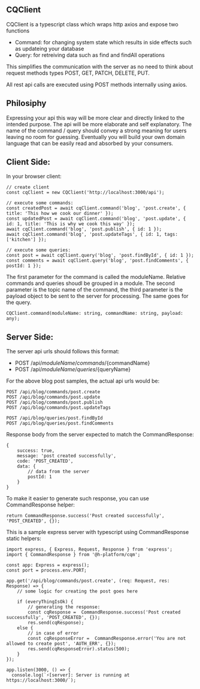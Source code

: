 ## CQClient

CQClient is a typescript class which wraps http axios and expose two functions

- Command: for changing system state which results in side effects such as updateing your database
- Query: for retreiving data such as find and findAll operations

This simplifies the communication with the server as no need to think about request methods types POST, GET, PATCH, DELETE, PUT.

All rest api calls are executed using POST methods internally using axios.

## Philosiphy
Expressing your api this way will be more clear and directly linked to the intended purpose. The api will be more elaborate and self explanatory. The name of the command / query should convey a strong meaning for users leaving no room for guessing. Eventually you will build your own domain language that can be easily read and absorbed by your consumers.

## Client Side:

In your browser client:
```
// create client
const cqClient = new CQClient('http://localhost:3000/api');

// execute some commands:
const createdPost = await cqClient.command('blog', 'post.create', { title: 'This how we cook our dinner' });
const updatedPost = await cqClient.command('blog', 'post.update', { id: 1, title: 'This is why we cook this way' });
await cqClient.command('blog', 'post.publish', { id: 1 });
await cqClient.command('blog', 'post.updateTags', { id: 1, tags: ['kitchen'] });

// execute some queries:
const post = await cqClient.query('blog', 'post.findById', { id: 1 });
const comments = await cqClient.query('blog', 'post.findComments', { postId: 1 });
```

The first parameter for the command is called the moduleName. Relative commands and queries shoudl be grouped in a module. The second parameter is the topic name of the command, the third parameter is the payload object to be sent to the server for processing. The same goes for the query.

```
CQClient.command(moduleName: string, commandName: string, payload: any);
```


## Server Side:
The server api urls should follows this format:

- POST /api/${moduleName}/commands/${commandName}
- POST /api/${moduleName}/queries/${queryName}

For the above blog post samples, the actual api urls would be:
```
POST /api/blog/commands/post.create
POST /api/blog/commands/post.update
POST /api/blog/commands/post.publish
POST /api/blog/commands/post.updateTags

POST /api/blog/queries/post.findById
POST /api/blog/queries/post.findComments
```


Response body from the server expected to match the CommandResponse:
```
{
    success: true,
    message: 'post created successfully',
    code: 'POST_CREATED',
    data: {
        // data from the server
        postId: 1
    }
}
```

To make it easier to generate such response, you can use CommandResponse helper:


```
return CommandResponse.success('Post created successfully', 'POST_CREATED', {});
```


This is a sample express server with typescript using CommandResponse static helpers:

```
import express, { Express, Request, Response } from 'express';
import { CommandResponse } from '@h-platform/cqm';

const app: Express = express();
const port = process.env.PORT;

app.get('/api/blog/commands/post.create', (req: Request, res: Response) => {
    // some logic for creating the post goes here
    
    if (everyThingIsOk) {
        // generating the response:
        const cqResponse =  CommandResponse.success('Post created successfully', 'POST_CREATED', {});
        res.send(cqResponse);
    else {
        // in case of error
        const cqResponseError =  CommandResponse.error('You are not allowed to create post', 'AUTH_ERR', {});
        res.send(cqResponseError).status(500);
    }
});

app.listen(3000, () => {
  console.log(`⚡️[server]: Server is running at https://localhost:3000/`);

```
